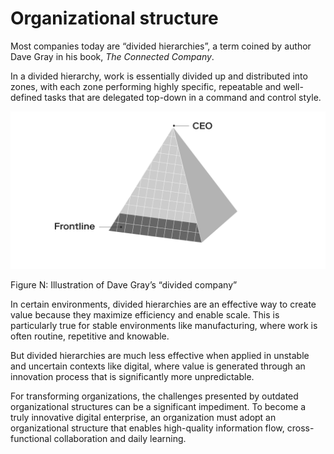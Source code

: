 # Organizational structure

Most companies today are “divided hierarchies”, a term coined by author Dave Gray in his book, _The Connected Company_.

In a divided hierarchy, work is essentially divided up and distributed into zones, with each zone performing highly specific, repeatable and well-defined tasks that are delegated top-down in a command and control style.

![](../../.gitbook/assets/1%20%284%29.png)

Figure N: Illustration of Dave Gray’s “divided company”

In certain environments, divided hierarchies are an effective way to create value because they maximize efficiency and enable scale. This is particularly true for stable environments like manufacturing, where work is often routine, repetitive and knowable.

But divided hierarchies are much less effective when applied in unstable and uncertain contexts like digital, where value is generated through an innovation process that is significantly more unpredictable.

For transforming organizations, the challenges presented by outdated organizational structures can be a significant impediment. To become a truly innovative digital enterprise, an organization must adopt an organizational structure that enables high-quality information flow, cross-functional collaboration and daily learning.

